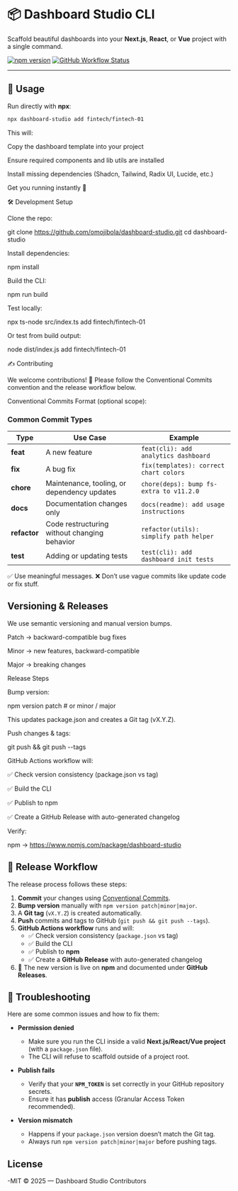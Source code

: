 # 📦 Dashboard Studio CLI

Scaffold beautiful dashboards into your **Next.js**, **React**, or **Vue** project with a single command.

[![npm version](https://img.shields.io/npm/v/dashboard-studio.svg?style=flat-square)](https://www.npmjs.com/package/dashboard-studio)
[![GitHub Workflow Status](https://img.shields.io/github/actions/workflow/status/omojibola/dashboards-dev-cli/publish.yml?branch=main&style=flat-square)](https://github.com/omojibola/dashboards-dev-cli/actions)

---

## 🚀 Usage

Run directly with **npx**:

```bash
npx dashboard-studio add fintech/fintech-01
```

This will:

Copy the dashboard template into your project

Ensure required components and lib utils are installed

Install missing dependencies (Shadcn, Tailwind, Radix UI, Lucide, etc.)

Get you running instantly 🚀

🛠 Development Setup

Clone the repo:

git clone https://github.com/omojibola/dashboard-studio.git
cd dashboard-studio

Install dependencies:

npm install

Build the CLI:

npm run build

Test locally:

npx ts-node src/index.ts add fintech/fintech-01

Or test from build output:

node dist/index.js add fintech/fintech-01

✍️ Contributing

We welcome contributions! 🎉
Please follow the Conventional Commits convention and the release workflow below.

Conventional Commits Format
<type>(optional scope): <description>

### Common Commit Types

| Type         | Use Case                                     | Example                                 |
| ------------ | -------------------------------------------- | --------------------------------------- |
| **feat**     | A new feature                                | `feat(cli): add analytics dashboard`    |
| **fix**      | A bug fix                                    | `fix(templates): correct chart colors`  |
| **chore**    | Maintenance, tooling, or dependency updates  | `chore(deps): bump fs-extra to v11.2.0` |
| **docs**     | Documentation changes only                   | `docs(readme): add usage instructions`  |
| **refactor** | Code restructuring without changing behavior | `refactor(utils): simplify path helper` |
| **test**     | Adding or updating tests                     | `test(cli): add dashboard init tests`   |

✅ Use meaningful messages.
❌ Don’t use vague commits like update code or fix stuff.

## Versioning & Releases

We use semantic versioning and manual version bumps.

Patch → backward-compatible bug fixes

Minor → new features, backward-compatible

Major → breaking changes

Release Steps

Bump version:

npm version patch # or minor / major

This updates package.json and creates a Git tag (vX.Y.Z).

Push changes & tags:

git push && git push --tags

GitHub Actions workflow will:

✅ Check version consistency (package.json vs tag)

✅ Build the CLI

✅ Publish to npm

✅ Create a GitHub Release with auto-generated changelog

Verify:

npm → https://www.npmjs.com/package/dashboard-studio

## 🔄 Release Workflow

The release process follows these steps:

1. **Commit** your changes using [Conventional Commits](#common-commit-types).
2. **Bump version** manually with `npm version patch|minor|major`.
3. A **Git tag** (`vX.Y.Z`) is created automatically.
4. **Push** commits and tags to GitHub (`git push && git push --tags`).
5. **GitHub Actions workflow** runs and will:
   - ✅ Check version consistency (`package.json` vs tag)
   - ✅ Build the CLI
   - ✅ Publish to **npm**
   - ✅ Create a **GitHub Release** with auto-generated changelog
6. 🎉 The new version is live on **npm** and documented under **GitHub Releases**.

## 🐛 Troubleshooting

Here are some common issues and how to fix them:

- **Permission denied**

  - Make sure you run the CLI inside a valid **Next.js/React/Vue project** (with a `package.json` file).
  - The CLI will refuse to scaffold outside of a project root.

- **Publish fails**

  - Verify that your **`NPM_TOKEN`** is set correctly in your GitHub repository secrets.
  - Ensure it has **publish** access (Granular Access Token recommended).

- **Version mismatch**
  - Happens if your `package.json` version doesn’t match the Git tag.
  - Always run `npm version patch|minor|major` before pushing tags.

## License

-MIT © 2025 — Dashboard Studio Contributors
